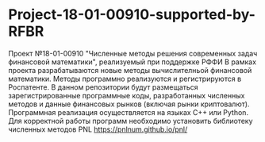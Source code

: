 # Project-18-01-00910-supported-by-RFBR
Проект №18-01-00910 "Численные методы решения современных задач финансовой математики", реализуемый при поддержке РФФИ
В рамках проекта разрабатываются новые методы вычислителньой финансовой математики. Методы программно реализуются и регистрируются в Роспатенте. В данном репозитории будут размещаться зарегистрированные программные коды, разработанных численных методов и данные финансовых рынков (включая рынки криптовалют).
Программная реализация осуществляется на языках С++ или Python.
Для корректной работы программ необходимо установить библиотеку численных методов PNL https://pnlnum.github.io/pnl/
